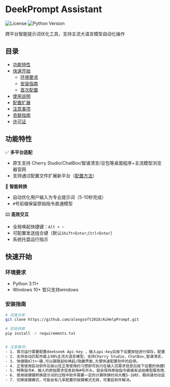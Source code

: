 # DeekPrompt Assistant

![License](https://img.shields.io/badge/License-MIT-green.svg)
![Python Version](https://img.shields.io/badge/Python-3.8%2B-blue)

跨平台智能提示词优化工具，支持主流大语言模型自动化操作

## 目录
- [功能特性](#功能特性)
- [快速开始](#快速开始)
  - [环境要求](#环境要求)
  - [安装指南](#安装指南)
  - [首次配置](#首次配置)
- [使用说明](#使用说明)
- [配置扩展](#配置扩展)
- [注意事项](#注意事项)
- [贡献指南](#贡献指南)
- [许可证](#许可证)

## 功能特性

✅ **多平台适配**  
- 原生支持 Cherry Studio/ChatBox/智谱清言/豆包等桌面程序+主流模型浏览器官网
- 支持通过配置文件扩展新平台（[配置方法](#配置扩展)）

🚀 **智能转换**  
- 自动优化用户输入为专业提示词（5-10秒完成）
- `#`号前缀保留原始指令直通模型

⌨️ **高效交互**  
- 全局唤起快捷键：`Alt + ~`
- 可配置发送组合键（默认`Shift+Enter`,`Ctrl+Enter`）
- 系统托盘运行指示

## 快速开始

### 环境要求
- Python 3.11+
- Windows 10+ 暂只支持windows


### 安装指南
```bash
# 克隆仓库
git clone https://github.com/alongsoft2018/AiHelpPrompt.git

# 安装依赖
pip install -r requirements.txt


# 注意事项:
- 1. 首次运行需要配置deekseek Api-key ，输入api-key后按下设置按钮进行保存，配置完成后点击启动按钮即可正常运行，只要配置过api-key在以后的启动软件界面默认隐藏，系统托盘会有启动提示
- 2. 支持自动匹配市面上90%主流大语言模型，支持Cherry Studio，ChatBox,智谱清言，豆包windows桌面程序，如遇不支持的可以自己手动配置config.py添加，主需要参考config.ini中的例子在APP_CONFIGS增加一个字典即可支持。
- 3. 快捷键Alt+~键,可以跟随鼠标唤起/隐藏界面,方便快速配置软件的启停。
- 4. 正常使用启动软件后按以往正常使用的习惯即可执行在输入完需求信息后按下设置的快捷键，比如DeekSeek，根据软件设置的快捷键模式，比如设置的是 shift+enter ,在输入需求信息完成后按下shift+enter,软件即自动操作浏览器或者桌面程序完成需求信息自动优化成专业的提示词的效果。
- 5. 特殊指令#，输入的原始需求信息前用#号开头，就会保持原始指令直接发送给模型服务商。
- 6. 使用按键键转换提示词的过程中软件需要一定的计算转换时间大概5-10秒，期间请勿动鼠标，需要保存输入框中光标闪烁，否则提示词会无法写入。
- 7. 切换按键模式，可能会有几率配置的按键模式无效，可重启软件解决。

